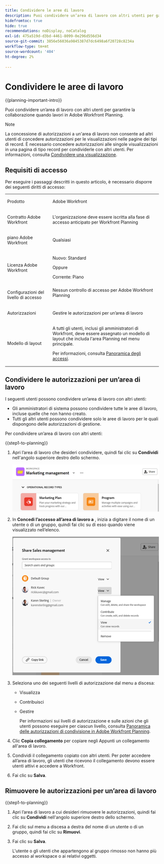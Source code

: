 ```yaml
---
title: Condividere le aree di lavoro
description: Puoi condividere un’area di lavoro con altri utenti per garantire la collaborazione quando lavori in Adobe Workfront Planning.
hidefromtoc: true
hide: true
recommendations: noDisplay, noCatalog
exl-id: 475a519d-d3bd-4461-8099-0e296d556d34
source-git-commit: 3856e56036a9845387d7dc6498a6f20728c8234a
workflow-type: tm+mt
source-wordcount: '404'
ht-degree: 2%

---
```



<!--update the metadata and description when we turn this article live; also, update title after Bob adds Planning as a product ??-->

# Condividere le aree di lavoro

{{planning-important-intro}}

Puoi condividere un’area di lavoro con altri utenti per garantire la collaborazione quando lavori in Adobe Workfront Planning.

>[!NOTE]
>
>La concessione di autorizzazioni a un&#39;area di lavoro non consente ad altri utenti di concedere autorizzazioni per le visualizzazioni nelle pagine dei tipi di record. È necessario concedere autorizzazioni alle singole visualizzazioni in una pagina di tipo record per condividerle con altri utenti. Per informazioni, consulta [Condividere una visualizzazione](/help/quicksilver/planning/access/share-views.md).


## Requisiti di accesso

Per eseguire i passaggi descritti in questo articolo, è necessario disporre dei seguenti diritti di accesso:

<table style="table-layout:auto">
 <col>
 </col>
 <col>
 </col>
 <tbody>
    <tr>
<tr>
<td>
   <p> Prodotto</p> </td>
   <td>
   <p> Adobe Workfront</p> </td>
  </tr>  
 <td role="rowheader"><p>Contratto Adobe Workfront</p></td>
   <td>
<p>L'organizzazione deve essere iscritta alla fase di accesso anticipato per Workfront Planning </p>
   </td>
  </tr>
  <tr>
   <td role="rowheader"><p>piano Adobe Workfront</p></td>
   <td>
<p>Qualsiasi</p>
   </td>
  </tr>
  <tr>
   <td role="rowheader"><p>Licenza Adobe Workfront</p></td>
   <td>
   <p>Nuovo: Standard</p>
   Oppure
   <p>Corrente: Piano </p> 
  </td>
  </tr>

<tr>
   <td role="rowheader"><p>Configurazioni del livello di accesso</p></td>
   <td> Nessun controllo di accesso per Adobe Workfront Planning</p>  
</td>
  </tr>

<tr>
   <td role="rowheader"><p>Autorizzazioni</p></td>
   <td> <p>Gestire le autorizzazioni per un’area di lavoro</p>  
</td>
  </tr>

<tr>
   <td role="rowheader"><p>Modello di layout</p></td>
   <td> <p>A tutti gli utenti, inclusi gli amministratori di Workfront, deve essere assegnato un modello di layout che includa l'area Planning nel menu principale. </p> <p>Per informazioni, consulta <a href="/help/quicksilver/planning/access/access-overview.md">Panoramica degli accessi</a>. </p> 
</td>
  </tr>
 </tbody>
</table>

## Condividere le autorizzazioni per un’area di lavoro

I seguenti utenti possono condividere un’area di lavoro con altri utenti:

* Gli amministratori di sistema possono condividere tutte le aree di lavoro, incluse quelle che non hanno creato.
* Tutti gli altri utenti possono condividere solo le aree di lavoro per le quali dispongono delle autorizzazioni di gestione.

Per condividere un’area di lavoro con altri utenti:

{{step1-to-planning}}

1. Apri l’area di lavoro che desideri condividere, quindi fai clic su **Condividi** nell&#39;angolo superiore destro dello schermo.

   ![](assets/share-button-on-workspace-top-right.png)

1. In **Concedi l’accesso all’area di lavoro a** , inizia a digitare il nome di un utente o di un gruppo, quindi fai clic su di esso quando viene visualizzato nell’elenco.

   ![](assets/sharing-ui-with-groups.png)

1. Seleziona uno dei seguenti livelli di autorizzazione dal menu a discesa:
   * Visualizza
   * Contribuisci
   * Gestire

     Per informazioni sui livelli di autorizzazione e sulle azioni che gli utenti possono eseguire per ciascun livello, consulta [Panoramica delle autorizzazioni di condivisione in Adobe Workfront Planning](/help/quicksilver/planning/access/sharing-permissions-overview.md).
1. Clic **Copia collegamento** per copiare negli Appunti un collegamento all&#39;area di lavoro.
1. Condividi il collegamento copiato con altri utenti. Per poter accedere all’area di lavoro, gli utenti che ricevono il collegamento devono essere utenti attivi e accedere a Workfront.
1. Fai clic su **Salva**.


## Rimuovere le autorizzazioni per un’area di lavoro


{{step1-to-planning}}

1. Apri l’area di lavoro a cui desideri rimuovere le autorizzazioni, quindi fai clic su **Condividi** nell&#39;angolo superiore destro dello schermo.
1. Fai clic sul menu a discesa a destra del nome di un utente o di un gruppo, quindi fai clic su **Rimuovi**.
1. Fai clic su **Salva**.

   L&#39;utente o gli utenti che appartengono al gruppo rimosso non hanno più accesso al workspace o ai relativi oggetti.